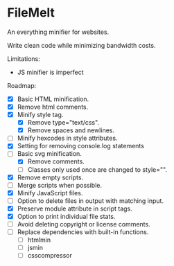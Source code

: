 # FileMelt
An everything minifier for websites.

Write clean code while minimizing bandwidth costs.

Limitations:
- JS minifier is imperfect

Roadmap:
- [x] Basic HTML minification.
- [x] Remove html comments.
- [x] Minify style tag.
    - [x] Remove type="text/css".
    - [x] Remove spaces and newlines.
- [ ] Minify hexcodes in style attributes.
- [x] Setting for removing console.log statements
- [ ] Basic svg minification.
    - [x] Remove comments.
    - [ ] Classes only used once are changed to style="".
- [x] Remove empty scripts.
- [ ] Merge scripts when possible.
- [x] Minify JavaScript files.
- [ ] Option to delete files in output with matching input.
- [x] Preserve module attribute in script tags.
- [x] Option to print individual file stats.
- [ ] Avoid deleting copyright or license comments.
- [ ] Replace dependencies with built-in functions.
    - [ ] htmlmin
    - [ ] jsmin
    - [ ] csscompressor